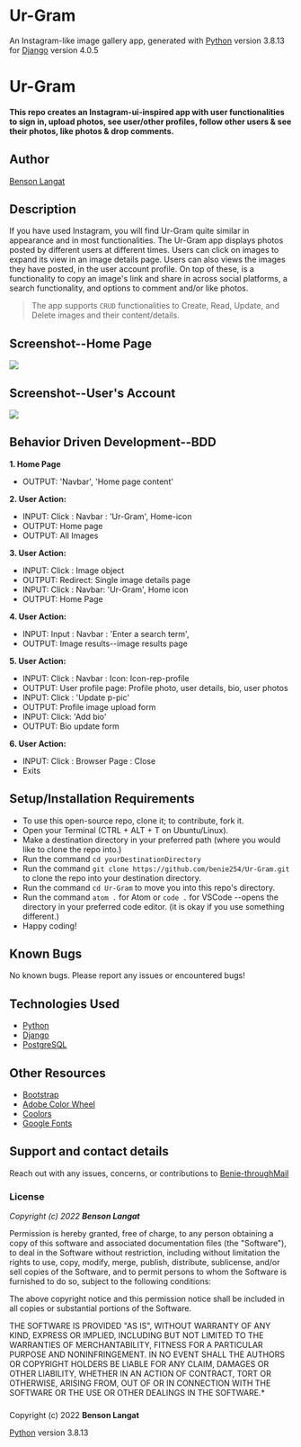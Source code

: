 # Ur-Gram

An Instagram-like image gallery app, generated with [Python](https://www.python.org/) version 3.8.13 for [Django](https://www.djangoproject.com/) version 4.0.5 

# Ur-Gram
#### This repo creates an Instagram-ui-inspired app with user functionalities to sign in, upload photos, see user/other profiles, follow other users & see their photos, like photos & drop comments.
## Author
[Benson Langat](https://github.com/benie254)

## Description

If you have used Instagram, you will find Ur-Gram quite similar in appearance and in most functionalities. The Ur-Gram app displays photos posted by different users at different times. Users can click on images to expand its view in an image details page. Users can also views the images they have posted, in the user account profile. On top of these, is a functionality to copy an image's link and share in across social platforms, a search functionality, and options to comment and/or like photos.
>The app supports `CRUD` functionalities to Create, Read, Update, and Delete images and their content/details. 


## Screenshot--Home Page

<img src="https://user-images.githubusercontent.com/99865051/172786953-de327a20-46b2-4da7-b754-1dcfcd1a0bb8.png" >

## Screenshot--User's Account

<img src="https://user-images.githubusercontent.com/99865051/172787060-f28a81e7-78c6-4831-bad3-c4e580d4690c.png">


## Behavior Driven Development--BDD

**1. Home Page**
   - OUTPUT: 'Navbar', 'Home page content'
   
**2. User Action:** 
   - INPUT:  Click : Navbar : 'Ur-Gram', Home-icon
   - OUTPUT: Home page
   - OUTPUT: All Images

**3. User Action:**
   - INPUT:  Click : Image object
   - OUTPUT: Redirect: Single image details page
   - INPUT:  Click : Navbar: 'Ur-Gram', Home icon
   - OUTPUT: Home Page

**4. User Action:**
   - INPUT:  Input : Navbar : 'Enter a search term',
   - OUTPUT: Image results--image results page

**5. User Action:**
   - INPUT:  Click : Navbar : Icon: Icon-rep-profile
   - OUTPUT: User profile page: Profile photo, user details, bio, user photos
   - INPUT:  Click : 'Update p-pic'
   - OUTPUT: Profile image upload form
   - INPUT:  Click: 'Add bio'
   - OUTPUT: Bio update form

**6. User Action:**
   - INPUT:  Click : Browser Page : Close
   - Exits


## Setup/Installation Requirements

* To use this open-source repo, clone it; to contribute, fork it. 
* Open your Terminal (CTRL + ALT + T on Ubuntu/Linux). 
* Make a destination directory in your preferred path (where you would like to clone the repo into.)
* Run the command ``` cd yourDestinationDirectory ```
* Run the command ``` git clone https://github.com/benie254/Ur-Gram.git ``` to clone the repo into your destination directory. 
* Run the command ``` cd Ur-Gram ``` to move you into this repo's directory.
* Run the command ``` atom . ``` for Atom or ``` code . ``` for VSCode --opens the directory in your preferred code editor. (it is okay if you use something different.)
* Happy coding!

## Known Bugs

No known bugs. Please report any issues or encountered bugs! 

## Technologies Used

* [Python](https://www.python.org/) 
* [Django](https://www.djangoproject.com/)
* [PostgreSQL](https://www.postgresql.org/)

## Other Resources 

* [Bootstrap](https://getbootstrap.com/) 
* [Adobe Color Wheel](https://color.adobe.com/) 
* [Coolors](https://coolors.co/) 
* [Google Fonts](https://fonts.google.com)


## Support and contact details

Reach out with any issues, concerns, or contributions to [Benie-throughMail](davinci.monalissa@gmail.com)

### License

*Copyright (c) 2022* ***Benson Langat***

Permission is hereby granted, free of charge, to any person obtaining a copy
of this software and associated documentation files (the "Software"), to deal
in the Software without restriction, including without limitation the rights
to use, copy, modify, merge, publish, distribute, sublicense, and/or sell
copies of the Software, and to permit persons to whom the Software is
furnished to do so, subject to the following conditions:

The above copyright notice and this permission notice shall be included in all
copies or substantial portions of the Software.

THE SOFTWARE IS PROVIDED "AS IS", WITHOUT WARRANTY OF ANY KIND, EXPRESS OR
IMPLIED, INCLUDING BUT NOT LIMITED TO THE WARRANTIES OF MERCHANTABILITY,
FITNESS FOR A PARTICULAR PURPOSE AND NONINFRINGEMENT. IN NO EVENT SHALL THE
AUTHORS OR COPYRIGHT HOLDERS BE LIABLE FOR ANY CLAIM, DAMAGES OR OTHER
LIABILITY, WHETHER IN AN ACTION OF CONTRACT, TORT OR OTHERWISE, ARISING FROM,
OUT OF OR IN CONNECTION WITH THE SOFTWARE OR THE USE OR OTHER DEALINGS IN THE
SOFTWARE.*

###
Copyright (c) 2022 **Benson Langat**

[Python](https://www.python.org/) version 3.8.13
